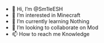 - 👋 Hi, I’m @Sm1leESH
- 👀 I’m interested in Minecraft
- 🌱 I’m currently learning Nothing
- 💞️ I’m looking to collaborate on Mod
- 📫 How to reach me Knowledge

<!---
Sm1leESH/Sm1leESH is a ✨ special ✨ repository because its `README.md` (this file) appears on your GitHub profile.
You can click the Preview link to take a look at your changes.
--->
